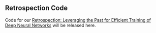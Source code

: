 
## Retrospection Code 

Code for our [Retrospection: Leveraging the Past for Efficient Training of Deep Neural Networks](https://openreview.net/forum?id=H1eY00VFDB) will be released here.


